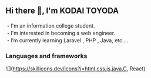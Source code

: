 ## Hi there 👋, I'm KODAI TOYODA
・I'm an information college student.  
・I'm interested in becoming a web engineer.  
・I’m currently learning Laravel , PHP , Java, etc....  

### Languages and frameworks  

![](https://skillicons.dev/icons?i=html,css,js,java,C, React)
